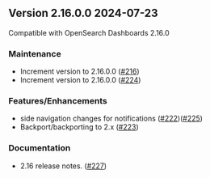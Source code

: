 ## Version 2.16.0.0 2024-07-23
Compatible with OpenSearch Dashboards 2.16.0

### Maintenance
* Increment version to 2.16.0.0 ([#216](https://github.com/opensearch-project/dashboards-notifications/pull/216))
* Increment version to 2.16.0.0 ([#224](https://github.com/opensearch-project/dashboards-notifications/pull/224))

### Features/Enhancements
* side navigation changes for notifications ([#222](https://github.com/opensearch-project/dashboards-notifications/pull/222))([#225](https://github.com/opensearch-project/dashboards-notifications/pull/225))
* Backport/backporting to 2.x ([#223](https://github.com/opensearch-project/dashboards-notifications/pull/223))

### Documentation
* 2.16 release notes. ([#227](https://github.com/opensearch-project/dashboards-notifications/pull/227))
